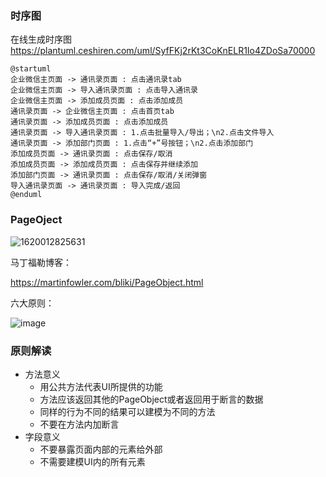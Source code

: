 ### 时序图

在线生成时序图
https://plantuml.ceshiren.com/uml/SyfFKj2rKt3CoKnELR1Io4ZDoSa70000

```
@startuml
企业微信主页面 -> 通讯录页面 : 点击通讯录tab
企业微信主页面 -> 导入通讯录页面 : 点击导入通讯录
企业微信主页面 -> 添加成员页面 : 点击添加成员
通讯录页面 -> 企业微信主页面 : 点击首页tab
通讯录页面 -> 添加成员页面 : 点击添加成员
通讯录页面 -> 导入通讯录页面 : 1.点击批量导入/导出；\n2.点击文件导入
通讯录页面 -> 添加部门页面 : 1.点击“+”号按钮；\n2.点击添加部门
添加成员页面 -> 通讯录页面 : 点击保存/取消
添加成员页面 -> 添加成员页面 : 点击保存并继续添加
添加部门页面 -> 通讯录页面 : 点击保存/取消/关闭弹窗
导入通讯录页面 -> 通讯录页面 : 导入完成/返回
@enduml
```



### PageOject

![1620012825631](C:\Users\Administrator\AppData\Roaming\Typora\typora-user-images\1620012825631.png)

马丁福勒博客：

https://martinfowler.com/bliki/PageObject.html

六大原则：

 ![image](https://ceshiren.com/uploads/default/original/2X/e/ef29c9aed7911696a26b245017b4716811cd0319.jpeg) 



### 原则解读

- 方法意义 
  - 用公共方法代表UI所提供的功能
  - 方法应该返回其他的PageObject或者返回用于断言的数据
  - 同样的行为不同的结果可以建模为不同的方法
  - 不要在方法内加断言
- 字段意义 
  - 不要暴露页面内部的元素给外部
  - 不需要建模UI内的所有元素

